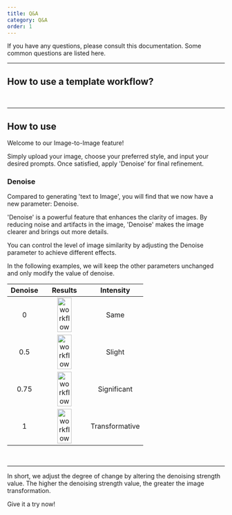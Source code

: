 ```yaml
---
title: Q&A
category: Q&A
order: 1
---
```


If you have any questions, please consult this documentation. Some common questions are listed here.

----

## How to use a template workflow?



<br>

----

## How to use 

Welcome to our Image-to-Image feature!

Simply upload your image, choose your preferred style, and input your desired prompts. Once satisfied, apply 'Denoise' for final refinement.


### Denoise
Compared to generating 'text to Image', you will find that we now have a new parameter: Denoise. 

'Denoise' is a powerful feature that enhances the clarity of images. By reducing noise and artifacts in the image, 'Denoise' makes the image clearer and brings out more details. 

You can control the level of image similarity by adjusting the Denoise parameter to achieve different effects. 


In the following examples, we will keep the other parameters unchanged and only modify the value of denoise.

| Denoise | Results | Intensity |
| :---------:| :---------: | :---------: | 
| 0 | <img src="https://doc.combix.ai/doc_images/i2i 0.jpeg" alt="workflow" width="60%" /> | Same |
| 0.5 | <img src="https://doc.combix.ai/doc_images/i2i 0.5.jpg" alt="workflow" width="60%" /> | Slight |
| 0.75 | <img src="https://doc.combix.ai/doc_images/i2i 0.75.jpeg" alt="workflow" width="60%" /> | Significant |
| 1 | <img src="https://doc.combix.ai/doc_images/i2i 1.jpeg" alt="workflow" width="60%" /> | Transformative |



<br>

----


In short, we adjust the degree of change by altering the denoising strength value. The higher the denoising strength value, the greater the image transformation.



Give it a try now!



